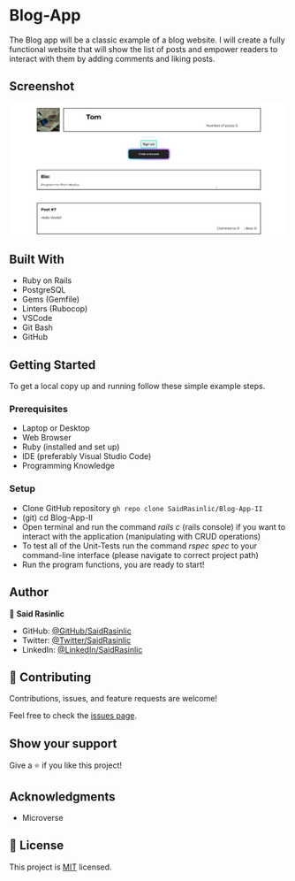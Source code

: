 # Blog-App

The Blog app will be a classic example of a blog website. I will create a fully functional website that will show the list of posts and empower readers to interact with them by adding comments and liking posts.


## Screenshot

![Desktop Snapshot](./app/assets/images/Blog-App-II.png)


## Built With

- Ruby on Rails
- PostgreSQL
- Gems (Gemfile)
- Linters (Rubocop)
- VSCode
- Git Bash
- GitHub

## Getting Started

To get a local copy up and running follow these simple example steps.

### Prerequisites

- Laptop or Desktop
- Web Browser
- Ruby (installed and set up)
- IDE (preferably Visual Studio Code)
- Programming Knowledge

### Setup

- Clone GitHub repository `gh repo clone SaidRasinlic/Blog-App-II`
- (git) cd Blog-App-II
- Open terminal and run the command *_rails c_* (rails console) if you want to interact with the application (manipulating with CRUD operations)
- To test all of the Unit-Tests run the command *_rspec spec_* to your command-line interface (please navigate to correct project path)
- Run the program functions, you are ready to start!


## Author

👤 **Said Rasinlic**

- GitHub: [@GitHub/SaidRasinlic](https://github.com/SaidRasinlic)
- Twitter: [@Twitter/SaidRasinlic](https://twitter.com/SaidRasinlic)
- LinkedIn: [@LinkedIn/SaidRasinlic](https://www.linkedin.com/in/SaidRasinlic)


## 🤝 Contributing

Contributions, issues, and feature requests are welcome!

Feel free to check the [issues page](../../issues/).

## Show your support

Give a ⭐️ if you like this project!

## Acknowledgments

- Microverse 

## 📝 License

This project is [MIT](LICENSE) licensed.
